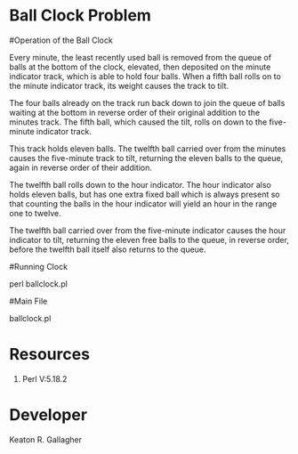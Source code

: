 # Ball Clock Problem

#Operation of the Ball Clock

Every minute, the least recently used ball is removed from the queue of balls at the bottom of the clock, elevated, then deposited on the minute indicator track, which is able to hold four balls. When a fifth ball rolls on to the minute indicator track, its weight causes the track to tilt. 

The four balls already on the track run back down to join the queue of balls waiting at the bottom in reverse order of their original addition to the minutes track. The fifth ball, which caused the tilt, rolls on down to the five-minute indicator track. 

This track holds eleven balls. The twelfth ball carried over from the minutes causes the five-minute track to tilt, returning the eleven balls to the queue, again in reverse order of their addition. 

The twelfth ball rolls down to the hour indicator. The hour indicator also holds eleven balls, but has one extra fixed ball which is always present so that counting the balls in the hour indicator will yield an hour in the range one to twelve. 

The twelfth ball carried over from the five-minute indicator causes the hour indicator to tilt, returning the eleven free balls to the queue, in reverse order, before the twelfth ball itself also returns to the queue.

#Running Clock

perl ballclock.pl

#Main File

ballclock.pl

# Resources

1. Perl V:5.18.2

# Developer

Keaton R. Gallagher